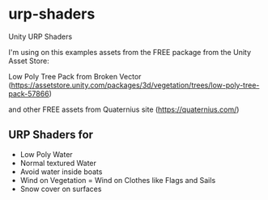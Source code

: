 # urp-shaders
 Unity URP Shaders

I'm using on this examples assets from the FREE package from the Unity Asset Store:

Low Poly Tree Pack from Broken Vector (https://assetstore.unity.com/packages/3d/vegetation/trees/low-poly-tree-pack-57866)

and other FREE assets from Quaternius site (https://quaternius.com/)

## URP Shaders for
- Low Poly Water
- Normal textured Water
- Avoid water inside boats
- Wind on Vegetation
= Wind on Clothes like Flags and Sails
- Snow cover on surfaces
